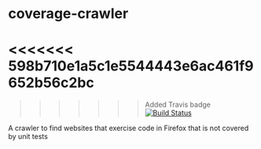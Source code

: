 # coverage-crawler
<<<<<<< 598b710e1a5c1e5544443e6ac461f9652b56c2bc
=======

>>>>>>> Added Travis badge
[![Build Status](https://travis-ci.org/marco-c/coverage-crawler.svg?branch=master)](https://travis-ci.org/marco-c/coverage-crawler)

A crawler to find websites that exercise code in Firefox that is not covered by unit tests
